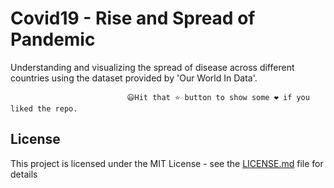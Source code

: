 # Covid19 - Rise and Spread of Pandemic
Understanding and visualizing the spread of disease across different countries using the dataset provided by 'Our World In Data'.
                                
                              😃Hit that ⭐ button to show some ❤️ if you liked the repo.

                          
## License

This project is licensed under the MIT License - see the [LICENSE.md](LICENSE.md) file for details

